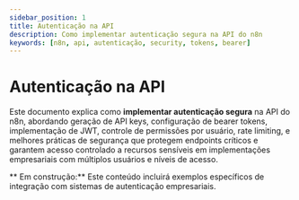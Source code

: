 ```yaml
---
sidebar_position: 1
title: Autenticação na API
description: Como implementar autenticação segura na API do n8n
keywords: [n8n, api, autenticação, security, tokens, bearer]
---
```


# Autenticação na API

Este documento explica como **implementar autenticação segura** na API do n8n, abordando geração de API keys, configuração de bearer tokens, implementação de JWT, controle de permissões por usuário, rate limiting, e melhores práticas de segurança que protegem endpoints críticos e garantem acesso controlado a recursos sensíveis em implementações empresariais com múltiplos usuários e níveis de acesso.

** Em construção:** Este conteúdo incluirá exemplos específicos de integração com sistemas de autenticação empresariais.
